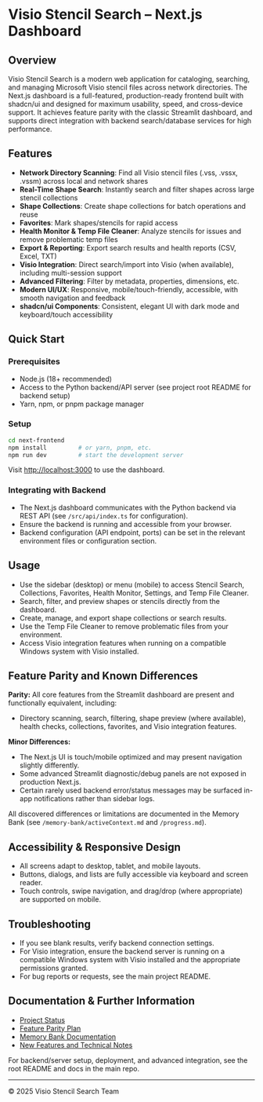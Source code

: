 # Visio Stencil Search – Next.js Dashboard

## Overview
Visio Stencil Search is a modern web application for cataloging, searching, and managing Microsoft Visio stencil files across network directories. The Next.js dashboard is a full-featured, production-ready frontend built with shadcn/ui and designed for maximum usability, speed, and cross-device support. It achieves feature parity with the classic Streamlit dashboard, and supports direct integration with backend search/database services for high performance.

## Features
- **Network Directory Scanning**: Find all Visio stencil files (.vss, .vssx, .vssm) across local and network shares
- **Real-Time Shape Search**: Instantly search and filter shapes across large stencil collections
- **Shape Collections**: Create shape collections for batch operations and reuse
- **Favorites**: Mark shapes/stencils for rapid access
- **Health Monitor & Temp File Cleaner**: Analyze stencils for issues and remove problematic temp files
- **Export & Reporting**: Export search results and health reports (CSV, Excel, TXT)
- **Visio Integration**: Direct search/import into Visio (when available), including multi-session support
- **Advanced Filtering**: Filter by metadata, properties, dimensions, etc.
- **Modern UI/UX**: Responsive, mobile/touch-friendly, accessible, with smooth navigation and feedback
- **shadcn/ui Components**: Consistent, elegant UI with dark mode and keyboard/touch accessibility

## Quick Start

### Prerequisites
- Node.js (18+ recommended)
- Access to the Python backend/API server (see project root README for backend setup)
- Yarn, npm, or pnpm package manager

### Setup

```sh
cd next-frontend
npm install         # or yarn, pnpm, etc.
npm run dev         # start the development server
```

Visit [http://localhost:3000](http://localhost:3000) to use the dashboard.

### Integrating with Backend
- The Next.js dashboard communicates with the Python backend via REST API (see `/src/api/index.ts` for configuration).
- Ensure the backend is running and accessible from your browser.
- Backend configuration (API endpoint, ports) can be set in the relevant environment files or configuration section.

## Usage

- Use the sidebar (desktop) or menu (mobile) to access Stencil Search, Collections, Favorites, Health Monitor, Settings, and Temp File Cleaner.
- Search, filter, and preview shapes or stencils directly from the dashboard.
- Create, manage, and export shape collections or search results.
- Use the Temp File Cleaner to remove problematic files from your environment.
- Access Visio integration features when running on a compatible Windows system with Visio installed.

## Feature Parity and Known Differences

**Parity:** All core features from the Streamlit dashboard are present and functionally equivalent, including:
- Directory scanning, search, filtering, shape preview (where available), health checks, collections, favorites, and Visio integration features.

**Minor Differences:**
- The Next.js UI is touch/mobile optimized and may present navigation slightly differently.
- Some advanced Streamlit diagnostic/debug panels are not exposed in production Next.js.
- Certain rarely used backend error/status messages may be surfaced in-app notifications rather than sidebar logs.

All discovered differences or limitations are documented in the Memory Bank (see `/memory-bank/activeContext.md` and `/progress.md`).

## Accessibility & Responsive Design

- All screens adapt to desktop, tablet, and mobile layouts.
- Buttons, dialogs, and lists are fully accessible via keyboard and screen reader.
- Touch controls, swipe navigation, and drag/drop (where appropriate) are supported on mobile.

## Troubleshooting

- If you see blank results, verify backend connection settings.
- For Visio integration, ensure the backend server is running on a compatible Windows system with Visio installed and the appropriate permissions granted.
- For bug reports or requests, see the main project README.

## Documentation & Further Information

- [Project Status](../docs/project_status.md)
- [Feature Parity Plan](../docs/Nextjs-Feature-Parity-Plan.md)
- [Memory Bank Documentation](../memory-bank/)
- [New Features and Technical Notes](../docs/new_features.md)

For backend/server setup, deployment, and advanced integration, see the root README and docs in the main repo.

---

© 2025 Visio Stencil Search Team
